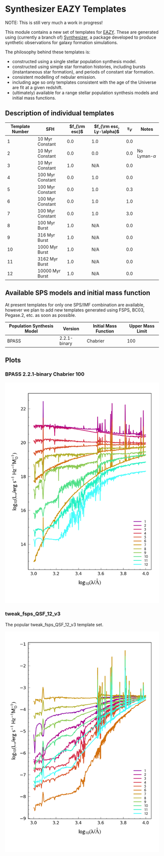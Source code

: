 # Synthesizer EAZY Templates

NOTE: This is still very much a work in progress!

This module contains a new set of templates for [EAZY](https://github.com/gbrammer/eazy-photoz/). These are generated using (currently a branch of) [Synthesizer](https://github.com/flaresimulations/synthesizer), a package developed to produce synthetic observations for galaxy formation simulations.

The philosophy behind these templates is:

- constructed using a single stellar population synthesis model.
- constructed using simple star formation histories, including bursts (instantaneous star formation), and periods of constant star formation.
- consistent modelling of nebular emission.
- including age so only templates consistent with the age of the Universe are fit at a given redshift.
- (ultimately) available for a range stellar population synthesis models and initial mass functions.


## Description of individual templates

| Template Number | SFH | $f_{\rm esc}$ | $f_{\rm esc, Ly-\alpha}$ | $\tau_{V}$ | Notes |
| --- | --- | --- | --- | --- | --- |
| 1  | 10 Myr Constant  | 0.0 | 1.0 | 0.0 | |
| 2  | 10 Myr Constant  | 0.0 | 0.0 | 0.0 | No Lyman-$\alpha$ |
| 3  | 10 Myr Constant  | 1.0 | N/A | 0.0 | |
| 4  | 100 Myr Constant  | 0.0 | 1.0 | 0.0 | |
| 5  | 100 Myr Constant  | 0.0 | 1.0 | 0.3 | |
| 6  | 100 Myr Constant  | 0.0 | 1.0 | 1.0 | |
| 7  | 100 Myr Constant  | 0.0 | 1.0 | 3.0 | |
| 8  | 100 Myr Burst | 1.0 | N/A | 0.0 | |
| 9  | 316 Myr Burst | 1.0 | N/A | 0.0 | |
| 10 | 1000 Myr Burst | 1.0 | N/A | 0.0 | |
| 11 | 3162 Myr Burst | 1.0 | N/A | 0.0 | |
| 12 | 10000 Myr Burst | 1.0 | N/A | 0.0 | |


## Available SPS models and initial mass function

At present templates for only one SPS/IMF combination are available, however we plan to add new templates generated using FSPS, BC03, Pegase.2, etc. as soon as possible.

| Population Synthesis Model | Version | Initial Mass Function | Upper Mass Limit |
| --- | --- | --- | --- |
| BPASS | 2.2.1-binary | Chabrier | 100 |


## Plots

### BPASS 2.2.1-binary Chabrier 100

![](docs/figs/Wilkins22_bpass-v2.2.1_chab100-bin_all.png)


### tweak_fsps_QSF_12_v3

The popular tweak_fsps_QSF_12_v3 template set.

![](docs/figs/tweak_fsps_QSF_12_v3_all.png)
